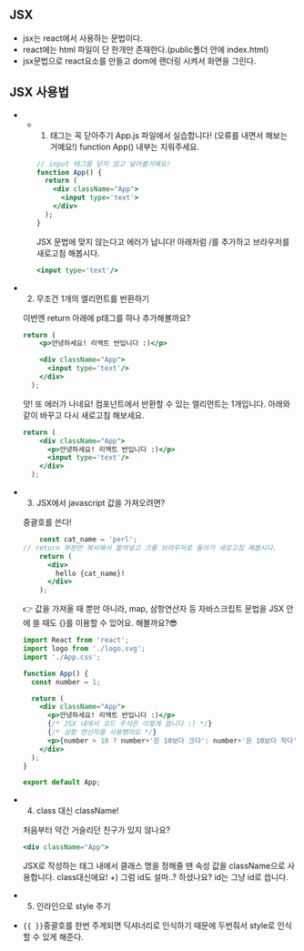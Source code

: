 ## JSX
- jsx는 react에서 사용하는 문법이다.
- react에는 html 파일이 단 한개만 존재한다.(public폴더 안에 index.html)
- jsx문법으로 react요소를 만들고 dom에 랜더링 시켜서 화면을 그린다.

## JSX 사용법
- - 1. 태그는 꼭 닫아주기
    App.js 파일에서 실습합니다! (오류를 내면서 해보는 거예요!)
    function App() 내부는 지워주세요.
    ```jsx
    // input 태그를 닫지 않고 넣어볼거예요!
    function App() {
      return (
        <div className="App">
          <input type='text'>
        </div>
      );
    }
    ```
    JSX 문법에 맞지 않는다고 에러가 납니다! 아래처럼 /를 추가하고 브라우저를 새로고침 해봅시다.
    
    ```jsx
    <input type='text'/>
    ```
    
- 2. 무조건 1개의 엘리먼트를 반환하기
    
    이번엔 return 아래에 p태그를 하나 추가해볼까요?
    
    ```jsx
    return (
        <p>안녕하세요! 리액트 반입니다 :)</p>
    
        <div className="App">
          <input type='text'/>
        </div>
      );
    ```
    앗! 또 에러가 나네요! 컴포넌트에서 반환할 수 있는 엘리먼트는 1개입니다. 아래와 같이 바꾸고 다시 새로고침 해보세요.
    
    ```jsx
    return (
        <div className="App">
          <p>안녕하세요! 리액트 반입니다 :)</p>
          <input type='text'/>
        </div>
      );
    ```
    
- 3. JSX에서 javascript 값을 가져오려면?
    
    중괄호를 쓴다!
    
    ```jsx
    	const cat_name = 'perl';
    // return 부분만 복사해서 붙여넣고 크롬 브라우저로 돌아가 새로고침 해봅시다.
        return (
          <div>
            hello {cat_name}!
          </div>
        );
    ```
    
    <aside>
    👉 값을 가져올 때 뿐만 아니라, map, 삼항연산자 등 자바스크립트 문법을 JSX 안에 쓸 때도 {}를 이용할 수 있어요. 해볼까요?😎
    
    </aside>
    
    ```jsx
    import React from 'react';
    import logo from './logo.svg';
    import './App.css';
    
    function App() {
      const number = 1;
    
      return (
        <div className="App">
          <p>안녕하세요! 리액트 반입니다 :)</p>
          {/* JSX 내에서 코드 주석은 이렇게 씁니다 :) */}
          {/* 삼항 연산자를 사용했어요 */}
          <p>{number > 10 ? number+'은 10보다 크다': number+'은 10보다 작다'}</p>
        </div>
      );
    }
    
    export default App;
    ```
    
- 4. class 대신 className!
    
    처음부터 약간 거슬리던 친구가 있지 않나요?
    
    ```jsx
    <div className="App">
    ```
    
    JSX로 작성하는 태그 내에서 클래스 명을 정해줄 땐 속성 값을 className으로 사용합니다. class대신에요!
    +)
    그럼 id도 설마..? 하셨나요? id는 그냥 id로 씁니다.
    
- 5. 인라인으로 style 주기
- `{{ }}`중괄호를 한번 주게되면 딕셔너리로 인식하기 때문에 두번줘서 style로 인식할 수 있게 해준다.
